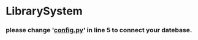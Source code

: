 # LibrarySystem
### please change  '[config.py](./app/config.py)' in line 5 to connect your datebase.
